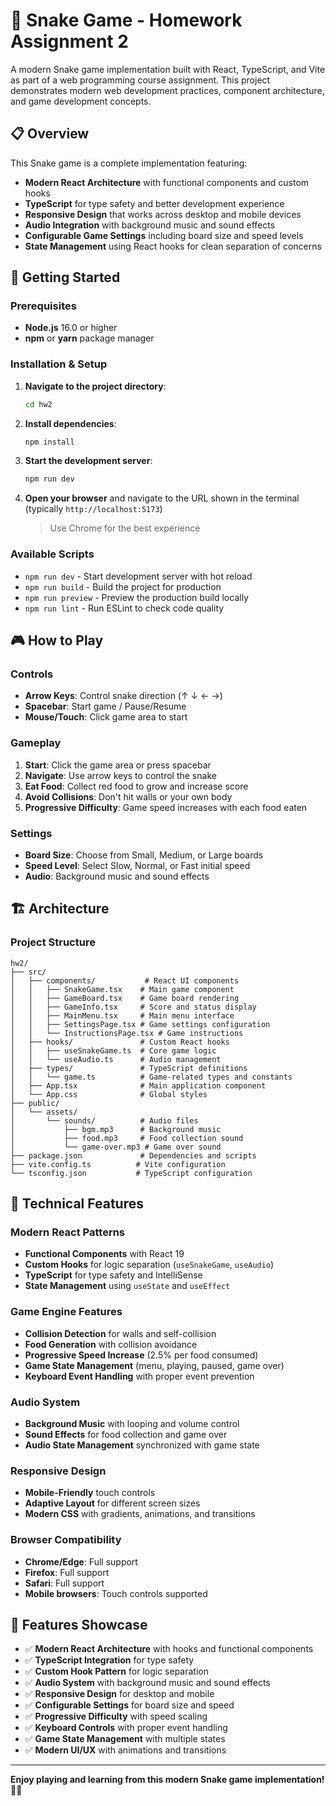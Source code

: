 # 🐍 Snake Game - Homework Assignment 2

A modern Snake game implementation built with React, TypeScript, and Vite as part of a web programming course assignment. This project demonstrates modern web development practices, component architecture, and game development concepts.

## 📋 Overview

This Snake game is a complete implementation featuring:
- **Modern React Architecture** with functional components and custom hooks
- **TypeScript** for type safety and better development experience
- **Responsive Design** that works across desktop and mobile devices
- **Audio Integration** with background music and sound effects
- **Configurable Game Settings** including board size and speed levels
- **State Management** using React hooks for clean separation of concerns

## 🚀 Getting Started

### Prerequisites
- **Node.js** 16.0 or higher
- **npm** or **yarn** package manager

### Installation & Setup

1. **Navigate to the project directory**:
   ```bash
   cd hw2
   ```

2. **Install dependencies**:
   ```bash
   npm install
   ```

3. **Start the development server**:
   ```bash
   npm run dev
   ```

4. **Open your browser** and navigate to the URL shown in the terminal (typically `http://localhost:5173`)
   > Use Chrome for the best experience

### Available Scripts

- `npm run dev` - Start development server with hot reload
- `npm run build` - Build the project for production
- `npm run preview` - Preview the production build locally
- `npm run lint` - Run ESLint to check code quality

## 🎮 How to Play

### Controls
- **Arrow Keys**: Control snake direction (↑ ↓ ← →)
- **Spacebar**: Start game / Pause/Resume
- **Mouse/Touch**: Click game area to start

### Gameplay
1. **Start**: Click the game area or press spacebar
2. **Navigate**: Use arrow keys to control the snake
3. **Eat Food**: Collect red food to grow and increase score
4. **Avoid Collisions**: Don't hit walls or your own body
5. **Progressive Difficulty**: Game speed increases with each food eaten

### Settings
- **Board Size**: Choose from Small, Medium, or Large boards
- **Speed Level**: Select Slow, Normal, or Fast initial speed
- **Audio**: Background music and sound effects

## 🏗️ Architecture

### Project Structure
```
hw2/
├── src/
│   ├── components/           # React UI components
│   │   ├── SnakeGame.tsx    # Main game component
│   │   ├── GameBoard.tsx    # Game board rendering
│   │   ├── GameInfo.tsx     # Score and status display
│   │   ├── MainMenu.tsx     # Main menu interface
│   │   ├── SettingsPage.tsx # Game settings configuration
│   │   └── InstructionsPage.tsx # Game instructions
│   ├── hooks/               # Custom React hooks
│   │   ├── useSnakeGame.ts  # Core game logic
│   │   └── useAudio.ts      # Audio management
│   ├── types/               # TypeScript definitions
│   │   └── game.ts          # Game-related types and constants
│   ├── App.tsx              # Main application component
│   └── App.css              # Global styles
├── public/
│   └── assets/
│       └── sounds/          # Audio files
│           ├── bgm.mp3      # Background music
│           ├── food.mp3     # Food collection sound
│           └── game-over.mp3 # Game over sound
├── package.json             # Dependencies and scripts
├── vite.config.ts          # Vite configuration
└── tsconfig.json           # TypeScript configuration
```

## 🔧 Technical Features

### Modern React Patterns
- **Functional Components** with React 19
- **Custom Hooks** for logic separation (`useSnakeGame`, `useAudio`)
- **TypeScript** for type safety and IntelliSense
- **State Management** using `useState` and `useEffect`

### Game Engine Features
- **Collision Detection** for walls and self-collision
- **Food Generation** with collision avoidance
- **Progressive Speed Increase** (2.5% per food consumed)
- **Game State Management** (menu, playing, paused, game over)
- **Keyboard Event Handling** with proper event prevention

### Audio System
- **Background Music** with looping and volume control
- **Sound Effects** for food collection and game over
- **Audio State Management** synchronized with game state

### Responsive Design
- **Mobile-Friendly** touch controls
- **Adaptive Layout** for different screen sizes
- **Modern CSS** with gradients, animations, and transitions

### Browser Compatibility
- **Chrome/Edge**: Full support
- **Firefox**: Full support
- **Safari**: Full support
- **Mobile browsers**: Touch controls supported

## 🎉 Features Showcase

- ✅ **Modern React Architecture** with hooks and functional components
- ✅ **TypeScript Integration** for type safety
- ✅ **Custom Hook Pattern** for logic separation
- ✅ **Audio System** with background music and sound effects
- ✅ **Responsive Design** for desktop and mobile
- ✅ **Configurable Settings** for board size and speed
- ✅ **Progressive Difficulty** with speed scaling
- ✅ **Keyboard Controls** with proper event handling
- ✅ **Game State Management** with multiple states
- ✅ **Modern UI/UX** with animations and transitions

---

**Enjoy playing and learning from this modern Snake game implementation! 🐍✨**